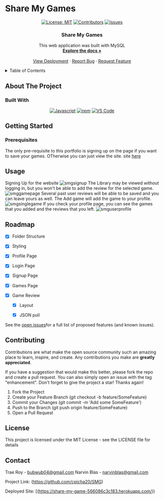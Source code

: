 # Share My Games

<div align="center">

[![License: MIT](https://img.shields.io/badge/License-MIT-yellow.svg)](https://opensource.org/licenses/MIT)
[![Contributors](https://img.shields.io/github.com/cpicha20/SMG/graphs/contributors.svg?style=plastic&logo=appveyor)](https://github.com/cpicha20/SMG/graphs/contributors)
[![Issues](https://img.shields.io/github/issues/404pandas/react-portfolio.svg?style=plastic&logo=appveyor)](https://github.com/cpicha20/SMG/issues)

</div>

<h3 align="center">Share My Games</h3>

  <p align="center">
    This web application was built with MySQL
    <br />
    <a href="https://github.com/cpicha20/SMG/"><strong>Explore the docs »</strong></a>
    <br />
    <br />
    <a href="https://share-my-game-566086c3c183.herokuapp.com/">View Deployment</a>
    ·
    <a href="https://github.com/cpicha20/SMG/issues">Report Bug</a>
    ·
    <a href="https://github.com/cpicha20/SMG/issues">Request Feature</a>
  </p>
</div>

<!-- TABLE OF CONTENTS -->
<details>
  <summary>Table of Contents</summary>
  <ol>
    <li>
      <a href="#about-the-project">About The Project</a>
      <ul>
        <li><a href="#built-with">Built With</a></li>
      </ul>
    </li>
    <li>
      <a href="#getting-started">Getting Started</a>
      <ul>
        <li><a href="#prerequisites">Prerequisites</a></li>
      </ul>
    </li>
    <li><a href="#usage">Usage</a></li>
    <li><a href="#roadmap">Roadmap</a></li>
    <li><a href="#contributing">Contributing</a></li>
    <li><a href="#license">License</a></li>
    <li><a href="#contact">Contact</a></li>
    <li><a href="#acknowledgments">Acknowledgments</a></li>
  </ol>
</details>

<!-- ABOUT THE PROJECT -->

## About The Project

### Built With

<div align="center">

[![Javascript](https://img.shields.io/badge/Language-JavaScript-ff0000?style=plastic&logo=JavaScript&logoWidth=10)](https://javascript.info/)
[![npm](https://img.shields.io/badge/Tools-npm-ff0000?style=plastic&logo=npm&logoWidth=10)](https://www.npmjs.com/)
[![VS Code](https://img.shields.io/badge/IDE-VSCode-ff0000?style=plastic&logo=VisualStudioCode&logoWidth=10)](https://code.visualstudio.com/docs)

</div>

## Getting Started

### Prerequisites

The only pre-requisite to this portfolio is signing up on the page if you want to save your games. OTherwise you can just view the site. site [here](https://share-my-game-566086c3c183.herokuapp.com/)

## Usage
Signing Up for the website
![smgsignup](https://github.com/cpicha20/SMG/assets/144052327/a018da61-8265-47ed-9ead-aa7025b5ef47)
The Library may be viewed without logging in, but you won't be able to add the review for the selected game.
![smggamepage](https://github.com/cpicha20/SMG/assets/144052327/08ba18cd-4259-4677-97b7-cd41f620ebc4)
Several past user reviews will be able to be saved and you can leave yours as well. The Add game will add the game to your profile. 
![smgsinglegame](https://github.com/cpicha20/SMG/assets/144052327/b827d84b-872c-4ceb-b238-d2c2600bfa8c)
If you check your profile page, you can see the games that you added and the reviews that you left.
![smguserprofile](https://github.com/cpicha20/SMG/assets/144052327/37b99ed7-8cc9-43dc-b3cb-75f268284c6d)




<!-- ROADMAP -->

## Roadmap

- [x] Folder Structure
- [x] Styling
- [x] Profile Page
- [x] Login Page
- [x] Signup Page
- [x] Games Page
- [x] Game Review  
 
  - [x] Layout
  - [x] JSON pull


See the [open issues](https://github.com/cpicha20/SMG/issues)for a full list of proposed features (and known issues).

## Contributing

Contributions are what make the open source community such an amazing place to learn, inspire, and create. Any contributions you make are **greatly appreciated**.

If you have a suggestion that would make this better, please fork the repo and create a pull request. You can also simply open an issue with the tag "enhancement".
Don't forget to give the project a star! Thanks again!

1. Fork the Project
2. Create your Feature Branch (git checkout -b feature/SomeFeature)
3. Commit your Changes (git commit -m 'Add some SomeFeature')
4. Push to the Branch (git push origin feature/SomeFeature)
5. Open a Pull Request


## License

This project is licensed under the MIT License - see the LICENSE file for details


## Contact

Trae Roy - bubwub04@gmail.com
Narvin Blas - narvinblas@gmail.com


Project Link: (https://github.com/cpicha20/SMG)

Deployed Site: [(https://share-my-game-566086c3c183.herokuapp.com/))


